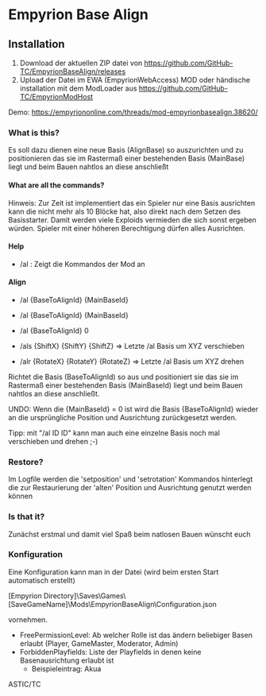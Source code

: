 ﻿# Empyrion Base Align
## Installation
1. Download der aktuellen ZIP datei von https://github.com/GitHub-TC/EmpyrionBaseAlign/releases
1. Upload der Datei im EWA (EmpyrionWebAccess) MOD oder händische installation mit dem ModLoader aus https://github.com/GitHub-TC/EmpyrionModHost

Demo: https://empyriononline.com/threads/mod-empyrionbasealign.38620/

### What is this?

Es soll dazu dienen eine neue Basis (AlignBase) so auszurichten und zu positionieren das sie im Rastermaß einer bestehenden Basis (MainBase) liegt und beim Bauen nahtlos an diese anschließt

#### What are all the commands?

Hinweis: Zur Zeit ist implementiert das ein Spieler nur eine Basis ausrichten kann die nicht mehr als 10 Blöcke hat, also direkt nach dem Setzen des Basisstarter. 
Damit werden viele Exploids vermieden die sich sonst ergeben würden. Spieler mit einer höheren Berechtigung dürfen alles Ausrichten.

#### Help

* /al : Zeigt die Kommandos der Mod an

#### Align

* /al {BaseToAlignId} {MainBaseId}
* /al {BaseToAlignId} {MainBaseId}
* /al {BaseToAlignId} 0

* /als {ShiftX} {ShiftY} {ShiftZ}		=> Letzte /al Basis um XYZ verschieben
* /alr {RotateX} {RotateY} {RotateZ}    => Letzte /al Basis um XYZ drehen

Richtet die Basis (BaseToAlignId) so aus und positioniert sie das sie im Rastermaß einer bestehenden Basis (MainBaseId) liegt und beim Bauen nahtlos an diese anschließt.

UNDO: Wenn die {MainBaseId} = 0 ist wird die Basis {BaseToAlignId} wieder an die ursprüngliche Position und Ausrichtung zurückgesetzt werden.

Tipp: mit "/al ID ID" kann man auch eine einzelne Basis noch mal verschieben und drehen ;-)

### Restore?
Im Logfile werden die 'setposition' und 'setrotation' Kommandos hinterlegt die zur Restaurierung der 'alten' Position und Ausrichtung genutzt werden können

### Is that it?
Zunächst erstmal und damit viel Spaß beim natlosen Bauen wünscht euch

### Konfiguration
Eine Konfiguration kann man in der Datei (wird beim ersten Start automatisch erstellt)

[Empyrion Directory]\Saves\Games\\[SaveGameName]\Mods\EmpyrionBaseAlign\Configuration.json

vornehmen.

* FreePermissionLevel: Ab welcher Rolle ist das ändern beliebiger Basen erlaubt (Player, GameMaster, Moderator, Admin)
* ForbiddenPlayfields: Liste der Playfields in denen keine Basenausrichtung erlaubt ist
  - Beispieleintrag: <string>Akua</string>


ASTIC/TC